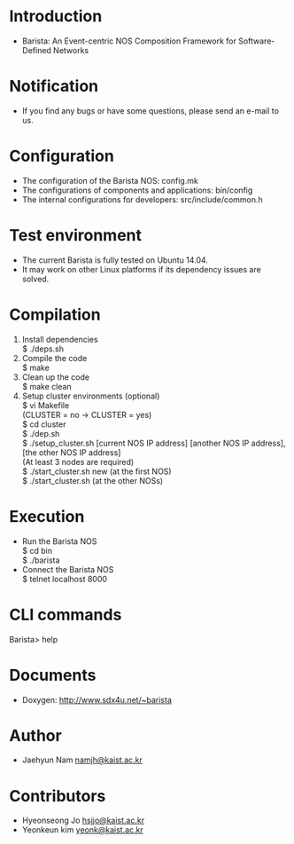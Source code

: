 # Introduction
- Barista: An Event-centric NOS Composition Framework for Software-Defined Networks 

# Notification
- If you find any bugs or have some questions, please send an e-mail to us.  

# Configuration
- The configuration of the Barista NOS: config.mk  
- The configurations of components and applications: bin/config 
- The internal configurations for developers: src/include/common.h  

# Test environment
- The current Barista is fully tested on Ubuntu 14.04.  
- It may work on other Linux platforms if its dependency issues are solved.  

# Compilation
1. Install dependencies  
$ ./deps.sh  
2. Compile the code  
$ make  
3. Clean up the code  
$ make clean  
4. Setup cluster environments (optional)  
$ vi Makefile  
  (CLUSTER = no -> CLUSTER = yes)  
$ cd cluster  
$ ./dep.sh  
$ ./setup_cluster.sh [current NOS IP address] [another NOS IP address],[the other NOS IP address]  
(At least 3 nodes are required)  
$ ./start_cluster.sh new (at the first NOS)  
$ ./start_cluster.sh (at the other NOSs)  

# Execution
- Run the Barista NOS  
$ cd bin  
$ ./barista  
- Connect the Barista NOS  
$ telnet localhost 8000  

# CLI commands
Barista> help  

# Documents
- Doxygen: http://www.sdx4u.net/~barista  

# Author
- Jaehyun Nam <namjh@kaist.ac.kr>  

# Contributors
- Hyeonseong Jo <hsjjo@kaist.ac.kr>  
- Yeonkeun kim <yeonk@kaist.ac.kr>  

